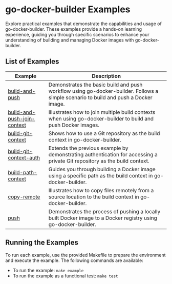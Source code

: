 # go-docker-builder Examples

Explore practical examples that demonstrate the capabilities and usage of go-docker-builder. These examples provide a hands-on learning experience, guiding you through specific scenarios to enhance your understanding of building and managing Docker images with go-docker-builder.

## List of Examples

| Example | Description |
|---|---|
| [build-and-push](https://github.com/apenella/go-docker-builder/tree/master/examples/build-and-push) | Demonstrates the basic build and push workflow using go-docker-builder. Follows a simple scenario to build and push a Docker image. |
| [build-and-push-join-context](https://github.com/apenella/go-docker-builder/tree/master/examples/build-and-push-join-context) | Illustrates how to join multiple build contexts when using go-docker-builder to build and push Docker images. |
| [build-git-context](https://github.com/apenella/go-docker-builder/tree/master/examples/build-git-context) | Shows how to use a Git repository as the build context in go-docker-builder. |
| [build-git-context-auth](https://github.com/apenella/go-docker-builder/tree/master/examples/build-git-context-auth) | Extends the previous example by demonstrating authentication for accessing a private Git repository as the build context. |
| [build-path-context](https://github.com/apenella/go-docker-builder/tree/master/examples/build-path-context) | Guides you through building a Docker image using a specific path as the build context in go-docker-builder. |
| [copy-remote](https://github.com/apenella/go-docker-builder/tree/master/examples/copy-remote) | Illustrates how to copy files remotely from a source location to the build context in go-docker-builder. |
| [push](https://github.com/apenella/go-docker-builder/tree/master/examples/push) | Demonstrates the process of pushing a locally built Docker image to a Docker registry using go-docker-builder. |

## Running the Examples

To run each example, use the provided Makefile to prepare the environment and execute the example. The following commands are available:

- To run the example: `make example`
- To run the example as a functional test: `make test`
